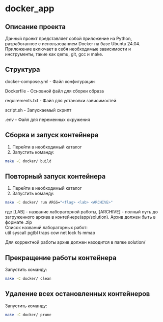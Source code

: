 # docker_app

## Описание проекта
Данный проект представляет собой приложение на Python, разработанное с использованием Docker на базе Ubuntu 24.04. Приложение включает в себя необходимые зависимости и инструменты, такие как qemu, git, gcc и make.

## Структура
docker-compose.yml     - Файл конфигурации
   
Dockerfile             - Основной файл для сборки образа
   
requirements.txt       - Файл для установки зависимостей
   
script.sh              - Запускаемый скрипт
   
.env                   - Файл для переменных окружения

## Cборка и запуск контейнера
1. Перейти в необходимый каталог
2. Запустить команду:
```bash
make -C docker/ build
```
## Повторный запуск контейнера
1. Перейти в необходимый каталог
2. Запустить команду:
```bash
make -C docker/ run ARGS="<flag> <lab> <ARCHIVE>"
```
где   [LAB] - название лабораторной работы, [ARCHIVE] - полный путь до загруженного архива в контейнере(app/solution). Архив должен быть в формате  .zip <br>
Список названий лабораторных работ:<br>
  util syscall pgtbl traps cow net lock fs mmap<br>
  
Для корректной работы архив должен находится в папке solution/
## Прекращение работы контейнера
Запустить команду:
```bash
make -C docker/ clean
```
## Удаление всех остановленных контейнеров
Запустить команду:
```bash
make -C docker/ prune
```
